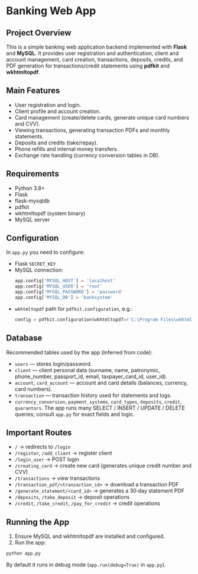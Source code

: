 # Banking Web App

## Project Overview
This is a simple banking web application backend implemented with **Flask** and **MySQL**. It provides user registration and authentication, client and account management, card creation, transactions, deposits, credits, and PDF generation for transactions/credit statements using **pdfkit** and **wkhtmltopdf**.

## Main Features
- User registration and login.
- Client profile and account creation.
- Card management (create/delete cards, generate unique card numbers and CVV).
- Viewing transactions, generating transaction PDFs and monthly statements.
- Deposits and credits (take/repay).
- Phone refills and internal money transfers.
- Exchange rate handling (currency conversion tables in DB).

## Requirements
- Python 3.8+
- Flask
- flask-mysqldb
- pdfkit
- wkhtmltopdf (system binary)
- MySQL server

## Configuration
In `app.py` you need to configure:
- Flask `SECRET_KEY`
- MySQL connection:
  ```py
  app.config['MYSQL_HOST'] = 'localhost'
  app.config['MYSQL_USER'] = 'root'
  app.config['MYSQL_PASSWORD'] = 'password'
  app.config['MYSQL_DB'] = 'banksystem'
  ```
- `wkhtmltopdf` path for `pdfkit.configuration`, e.g.:
  ```py
  config = pdfkit.configuration(wkhtmltopdf=r'C:\Program Files\wkhtmltopdf\bin\wkhtmltopdf.exe')
  ```

## Database
Recommended tables used by the app (inferred from code):
- `users` — stores login/password.
- `client` — client personal data (surname, name, patronymic, phone_number, passport_id, email, taxpayer_card_id, user_id).
- `account`, `card_account` — account and card details (balances, currency, card numbers).
- `transaction` — transaction history used for statements and logs.
- `currency_conversion`, `payment_systems`, `card_types`, `deposits`, `credit`, `quarantors`.
The app runs many SELECT / INSERT / UPDATE / DELETE queries; consult `app.py` for exact fields and logic.

## Important Routes
- `/` → redirects to `/login`
- `/register`, `/add_client` → register client
- `/login_user` → POST login
- `/creating_card` → create new card (generates unique credit number and CVV)
- `/transactions` → view transactions
- `/transaction_pdf/<transaction_id>` → download a transaction PDF
- `/generate_statement/<card_id>` → generates a 30‑day statement PDF
- `/deposits`, `/take_deposit` → deposit operations
- `/credit`, `/take_credit`, `/pay_for_credit` → credit operations  

## Running the App
1. Ensure MySQL and wkhtmltopdf are installed and configured.
2. Run the app:
```bash
python app.py
```
By default it runs in debug mode (`app.run(debug=True)` in `app.py`). 
